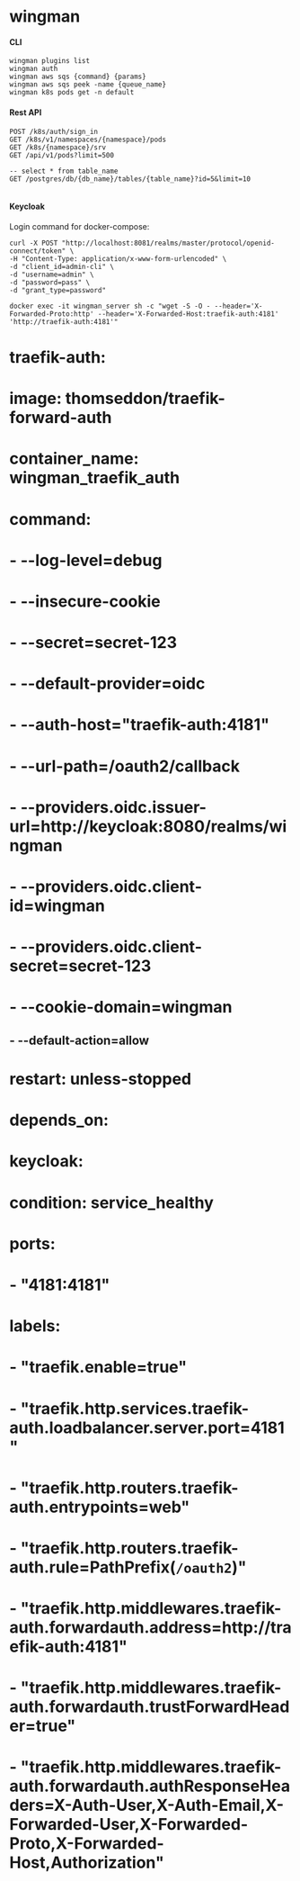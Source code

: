 # wingman



#### CLI

```shell
wingman plugins list
wingman auth
wingman aws sqs {command} {params}
wingman aws sqs peek -name {queue_name}
wingman k8s pods get -n default 
```

#### Rest API

```shell
POST /k8s/auth/sign_in
GET /k8s/v1/namespaces/{namespace}/pods
GET /k8s/{namespace}/srv
GET /api/v1/pods?limit=500

-- select * from table_name 
GET /postgres/db/{db_name}/tables/{table_name}?id=5&limit=10
 
```

#### Keycloak

Login command for docker-compose:

```shell
curl -X POST "http://localhost:8081/realms/master/protocol/openid-connect/token" \
-H "Content-Type: application/x-www-form-urlencoded" \
-d "client_id=admin-cli" \
-d "username=admin" \
-d "password=pass" \
-d "grant_type=password"
```

```shell
docker exec -it wingman_server sh -c "wget -S -O - --header='X-Forwarded-Proto:http' --header='X-Forwarded-Host:traefik-auth:4181'  'http://traefik-auth:4181'"
```


#  traefik-auth:
#    image: thomseddon/traefik-forward-auth
#    container_name: wingman_traefik_auth
#    command:
#      - --log-level=debug
#      - --insecure-cookie
#      - --secret=secret-123
#      - --default-provider=oidc
#      - --auth-host="traefik-auth:4181"
#      - --url-path=/oauth2/callback
#      - --providers.oidc.issuer-url=http://keycloak:8080/realms/wingman
#      - --providers.oidc.client-id=wingman
#      - --providers.oidc.client-secret=secret-123
#      - --cookie-domain=wingman
##      - --default-action=allow
#    restart: unless-stopped
#    depends_on:
#      keycloak:
#        condition: service_healthy
#    ports:
#      - "4181:4181"
#    labels:
#      - "traefik.enable=true"
#      - "traefik.http.services.traefik-auth.loadbalancer.server.port=4181"
#      - "traefik.http.routers.traefik-auth.entrypoints=web"
#      - "traefik.http.routers.traefik-auth.rule=PathPrefix(`/oauth2`)"
#      - "traefik.http.middlewares.traefik-auth.forwardauth.address=http://traefik-auth:4181"
#      - "traefik.http.middlewares.traefik-auth.forwardauth.trustForwardHeader=true"
#      - "traefik.http.middlewares.traefik-auth.forwardauth.authResponseHeaders=X-Auth-User,X-Auth-Email,X-Forwarded-User,X-Forwarded-Proto,X-Forwarded-Host,Authorization"
